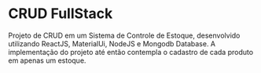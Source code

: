 # CRUD FullStack 

Projeto de CRUD em um Sistema de Controle de Estoque, desenvolvido utilizando ReactJS, MaterialUi, NodeJS e Mongodb Database.
A implementação do projeto até então contempla o cadastro de cada produto em apenas um estoque.
